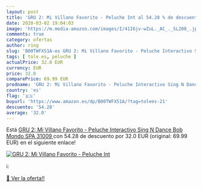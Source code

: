 ```yaml
---
layout: post
title: 'GRU 2: Mi Villano Favorito - Peluche Int al 54.28 % de descuento'
date: 2020-03-02 19:04:03
image: 'https://m.media-amazon.com/images/I/41I6jv-wZuL._AC_._SL200_.jpg'
comments: true
category: ofertas
author: ring
slug: 'B00TWFX51A-es GRU 2: Mi Villano Favorito - Peluche Interactivo Sing N...'
tags: [ tole.es, peluche ]
actualPrice: 32.0 EUR
currency: EUR
price: 32.0
comparePrice: 69.99 EUR
prodname: 'GRU 2: Mi Villano Favorito - Peluche Interactivo Sing N Dance Bob  Mondo SPA 31009 '
country: 'es'
flag: '🇪🇸'
buyurl: 'https://www.amazon.es/dp/B00TWFX51A/?tag=tolees-21'
descuento: '54.28'
average: '32.0'
---
```


Está [GRU 2: Mi Villano Favorito - Peluche Interactivo Sing N Dance Bob  Mondo SPA 31009 ](https://www.amazon.es/dp/B00TWFX51A/?tag=tolees-21) con 54.28 de descuento por 32.0 EUR (original: 69.99 EUR) en el siguiente enlace!

[![GRU 2: Mi Villano Favorito - Peluche Int](https://m.media-amazon.com/images/I/41I6jv-wZuL._AC_._SL200_.jpg)](https://www.amazon.es/dp/B00TWFX51A/?tag=tolees-21)

ℹ️:


[🛒 Ver la oferta!!](https://www.amazon.es/dp/B00TWFX51A/?tag=tolees-21)
